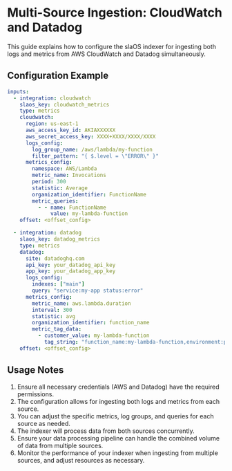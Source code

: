 # Multi-Source Ingestion: CloudWatch and Datadog

This guide explains how to configure the slaOS indexer for ingesting both logs and metrics from AWS CloudWatch and Datadog simultaneously.

## Configuration Example

```yaml
inputs:
  - integration: cloudwatch
    slaos_key: cloudwatch_metrics
    type: metrics
    cloudwatch:
      region: us-east-1
      aws_access_key_id: AKIAXXXXXX
      aws_secret_access_key: XXXX+XXXX/XXXX/XXXX
      logs_config:
        log_group_name: /aws/lambda/my-function
        filter_pattern: "{ $.level = \"ERROR\" }"
      metrics_config:
        namespace: AWS/Lambda
        metric_name: Invocations
        period: 300
        statistic: Average
        organization_identifier: FunctionName
        metric_queries:
          - - name: FunctionName
              value: my-lambda-function
    offset: <offset_config>

  - integration: datadog
    slaos_key: datadog_metrics
    type: metrics
    datadog:
      site: datadoghq.com
      api_key: your_datadog_api_key
      app_key: your_datadog_app_key
      logs_config:
        indexes: ["main"]
        query: "service:my-app status:error"
      metrics_config:
        metric_name: aws.lambda.duration
        interval: 300
        statistic: avg
        organization_identifier: function_name
        metric_tag_data:
          - customer_value: my-lambda-function
            tag_string: "function_name:my-lambda-function,environment:prod"
    offset: <offset_config>
```

## Usage Notes

1. Ensure all necessary credentials (AWS and Datadog) have the required permissions.
2. The configuration allows for ingesting both logs and metrics from each source.
3. You can adjust the specific metrics, log groups, and queries for each source as needed.
4. The indexer will process data from both sources concurrently.
5. Ensure your data processing pipeline can handle the combined volume of data from multiple sources.
6. Monitor the performance of your indexer when ingesting from multiple sources, and adjust resources as necessary.
